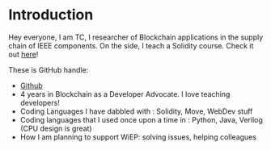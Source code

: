 # Introduction

Hey everyone, I am TC, I researcher of Blockchain applications in the supply chain of IEEE components. On the side, I teach a Solidity course. Check it out [here](https://github.com/Dauphine-Digital-Economics)!

These is GitHub handle:

- [Github](https://github.com/Qwerky7835)
- 4 years in Blockchain as a Developer Advocate. I love teaching developers!
- Coding Languages I have dabbled with : Solidity, Move, WebDev stuff
- Coding languages that I used once upon a time in : Python, Java, Verilog (CPU design is great)
- How I am planning to support WiEP: solving issues, helping colleagues